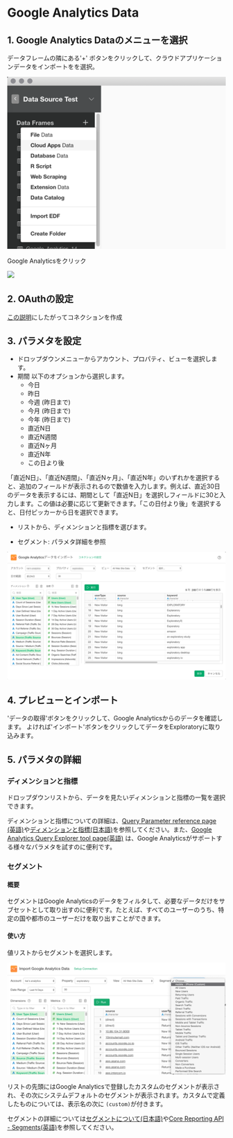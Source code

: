 # Google Analytics Data

## 1. Google Analytics Dataのメニューを選択

データフレームの隣にある'+' ボタンをクリックして、クラウドアプリケーションデータをインポートをを選択。

![](images/import-cloudapps.png)

Google Analyticsをクリック

![](images/google-analytics-select.png)

## 2. OAuthの設定

[この説明](https://blog.exploratory.io/how-to-setup-oauth-cloud-apps-connections-in-exploratory-a5c20d18e7c7)にしたがってコネクションを作成

## 3. パラメタを設定

- ドロップダウンメニューからアカウント、プロパティ、ビューを選択します。
- 期間
以下のオプションから選択します。
  - 今日
  - 昨日
  - 今週 (昨日まで)
  - 今月 (昨日まで)
  - 今年 (昨日まで)
  - 直近N日
  - 直近N週間
  - 直近Nヶ月
  - 直近N年
  - この日より後
  
 「直近N日」、「直近N週間」、「直近Nヶ月」、「直近N年」のいずれかを選択すると、追加のフィールドが表示されるので数値を入力します。例えば、直近30日のデータを表示するには、期間として「直近N日」を選択しフィールドに30と入力します。この値は必要に応じて更新できます。「この日付より後」を選択すると、日付ピッカーから日を選択できます。
 
- リストから、ディメンションと指標を選びます。

- セグメント: パラメタ詳細を参照

![](images/google-analytics-setting-ja.png)

## 4. プレビューとインポート

'データの取得'ボタンをクリックして、Google Analyticsからのデータを確認します。 よければ'インポート'ボタンをクリックしてデータをExploratoryに取り込みます。


## 5. パラメタの詳細

### ディメンションと指標

ドロップダウンリストから、データを見たいディメンションと指標の一覧を選択できます。

ディメンションと指標についての詳細は、[Query Parameter reference page (英語)](https://developers.google.com/analytics/devguides/reporting/core/v3/reference)や[ディメンションと指標(日本語)](https://support.google.com/analytics/answer/1033861?hl=ja)を参照してください。また、[Google Analytics Query Explorer tool page(英語)](https://ga-dev-tools.appspot.com/query-explorer/) は、Google Analyticsがサポートする様々なパラメタを試すのに便利です。

### セグメント

#### 概要
セグメントはGoogle Analyticsのデータをフィルタして、必要なデータだけをサブセットとして取り出すのに便利です。たとえば、すべてのユーザーのうち、特定の国や都市のユーザーだけを取り出すことができます。

#### 使い方

値リストからセグメントを選択します。

![](images/google-analytics-segments.png)

リストの先頭にはGoogle Analyticsで登録したカスタムのセグメントが表示され、その次にシステムデフォルトのセグメントが表示されます。カスタムで定義したものについては、表示名の次に `(custom)`が付きます。


セグメントの詳細については[セグメントについて(日本語)](https://support.google.com/analytics/answer/3123951?hl=ja)や[Core Reporting API - Segments(英語)](https://developers.google.com/analytics/devguides/reporting/core/v3/segments)を参照してください。
